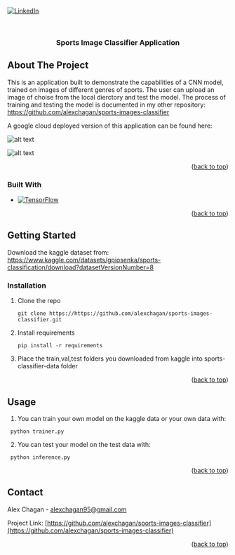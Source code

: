 

[![LinkedIn][linkedin-shield]][linkedin-url]

<!-- PROJECT LOGO -->
<br />
<div align="center">
 
  <h3 align="center">Sports Image Classifier Application</h3>
 
</div>



<!-- ABOUT THE PROJECT -->
## About The Project

This is an application built to demonstrate the capabilities of a CNN model, trained on images of different genres of sports.
The user can upload an image of choise from the local dierctory and test the model.
The process of training and testing the model is documented in my other repository: https://github.com/alexchagan/sports-images-classifier

A google cloud deployed version of this application can be found here: 


![alt text](https://i.ibb.co/zhndbmN/homepage.png)

![alt text](https://i.ibb.co/PWggBXX/prediction.png)

<p align="right">(<a href="#readme-top">back to top</a>)</p>



### Built With

* [![TensorFlow][TensorFlow.js]][TensorFlow-url]

<p align="right">(<a href="#readme-top">back to top</a>)</p>



<!-- GETTING STARTED -->
## Getting Started

Download the kaggle dataset from: https://www.kaggle.com/datasets/gpiosenka/sports-classification/download?datasetVersionNumber=8 
 

### Installation


1. Clone the repo
   ```
   git clone https://https://github.com/alexchagan/sports-images-classifier.git
   ```
2. Install requirements
   ```
   pip install -r requirements
   ```
3. Place the train,val,test folders you downloaded from kaggle into sports-classifier-data folder 

<p align="right">(<a href="#readme-top">back to top</a>)</p>



<!-- USAGE EXAMPLES -->
## Usage

1. You can train your own model on the kaggle data or your own data with:
  ```
   python trainer.py
  ```

2. You can test your model on the test data with:
  ```
   python inference.py
  ```

<p align="right">(<a href="#readme-top">back to top</a>)</p>

<!-- CONTACT -->
## Contact

Alex Chagan  - alexchagan95@gmail.com

Project Link: [https://github.com/alexchagan/sports-images-classifier](https://github.com/alexchagan/sports-images-classifier)

<p align="right">(<a href="#readme-top">back to top</a>)</p>

<!-- MARKDOWN LINKS & IMAGES -->
<!-- https://www.markdownguide.org/basic-syntax/#reference-style-links -->
[linkedin-shield]: https://img.shields.io/badge/-LinkedIn-black.svg?style=for-the-badge&logo=linkedin&colorB=555
[linkedin-url]: https://www.linkedin.com/in/alex-chagan-a243221b6/
[TensorFlow-url]: https://www.tensorflow.org/
[TensorFlow.js]: https://data.apkbe.com/5d/cc.nextlabs.tensorflow/1.0.3/icon.png!s

